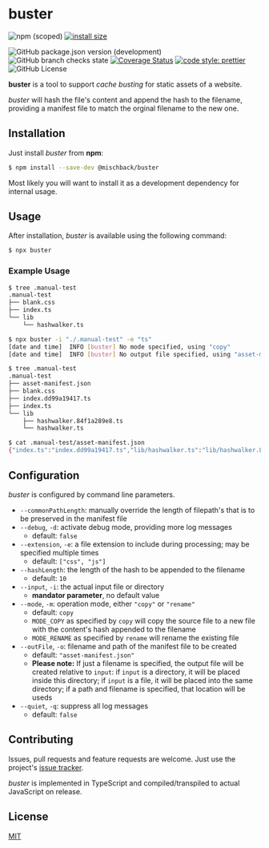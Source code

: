 # buster

![npm (scoped)](https://img.shields.io/npm/v/@mischback/buster?style=flat)
[![install size](https://packagephobia.com/badge?p=@mischback/buster)](https://packagephobia.com/result?p=@mischback/buster)

![GitHub package.json version (development)](https://img.shields.io/github/package-json/v/mischback/buster/development?style=flat)
![GitHub branch checks state](https://img.shields.io/github/workflow/status/mischback/buster/CI%20default%20branch?style=flat&logo=github)
[![Coverage Status](https://coveralls.io/repos/github/Mischback/buster/badge.svg)](https://coveralls.io/github/Mischback/buster)
[![code style: prettier](https://img.shields.io/badge/code_style-prettier-ff69b4.svg?style=flat&logo=prettier)](https://github.com/prettier/prettier)
![GitHub License](https://img.shields.io/github/license/mischback/buster?style=flat)

**buster** is a tool to support _cache busting_ for static assets of a website.

_buster_ will hash the file's content and append the hash to the filename,
providing a manifest file to match the orginal filename to the new one.

## Installation

Just install _buster_ from **npm**:

```bash
$ npm install --save-dev @mischback/buster
```

Most likely you will want to install it as a development dependency for internal
usage.

## Usage

After installation, _buster_ is available using the following command:

```bash
$ npx buster
```

### Example Usage

```bash
$ tree .manual-test
.manual-test
├── blank.css
├── index.ts
└── lib
    └── hashwalker.ts

$ npx buster -i "./.manual-test" -e "ts"
[date and time]  INFO [buster] No mode specified, using "copy"
[date and time]  INFO [buster] No output file specified, using "asset-manifest.json"

$ tree .manual-test
.manual-test
├── asset-manifest.json
├── blank.css
├── index.dd99a19417.ts
├── index.ts
└── lib
    ├── hashwalker.84f1a289e8.ts
    └── hashwalker.ts

$ cat .manual-test/asset-manifest.json
{"index.ts":"index.dd99a19417.ts","lib/hashwalker.ts":"lib/hashwalker.84f1a289e8.ts"}%
```

## Configuration

_buster_ is configured by command line parameters.

- `--commonPathLength`: manually override the length of filepath's that is to be
  preserved in the manifest file
- `--debug`, `-d`: activate debug mode, providing more log messages
  - default: `false`
- `--extension`, `-e`: a file extension to include during processing; may be specified multiple times
  - default: `["css", "js"]`
- `--hashLength`: the length of the hash to be appended to the filename
  - default: `10`
- `--input`, `-i`: the actual input file or directory
  - **mandator parameter**, no default value
- `--mode`, `-m`: operation mode, either `"copy"` or `"rename"`
  - default: `copy`
  - `MODE_COPY` as specified by `copy` will copy the source file to a new file
    with the content's hash appended to the filename
  - `MODE_RENAME` as specified by `rename` will rename the existing file
- `--outFile`, `-o`: filename and path of the manifest file to be created
  - default: `"asset-manifest.json"`
  - **Please note:** If just a filename is specified, the output file will be
    created relative to `input`: if `input` is a directory, it will be placed
    inside this directory; if `input` is a file, it will be placed into the same
    directory; if a path and filename is specified, that location will be useds
- `--quiet`, `-q`: suppress all log messages
  - default: `false`

## Contributing

Issues, pull requests and feature requests are welcome. Just use the project's
[issue tracker](https://github.com/mischback/buster/issues).

_buster_ is implemented in TypeScript and compiled/transpiled to actual JavaScript
on release.

## License

[MIT](https://choosealicense.com/licenses/MIT)
